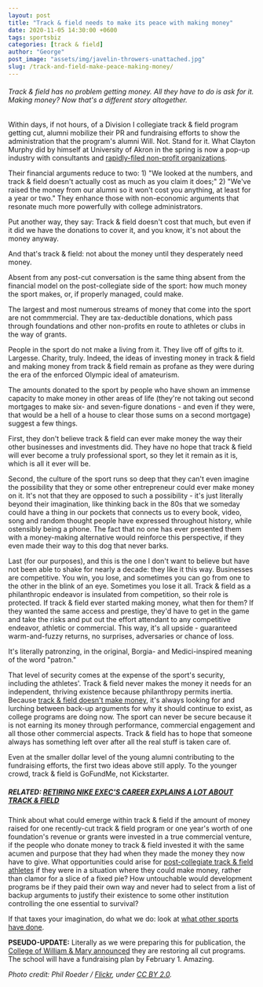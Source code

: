```yaml
---
layout: post
title: "Track & field needs to make its peace with making money"
date: 2020-11-05 14:30:00 +0600
tags: sportsbiz
categories: [track & field]
author: "George"
post_image: "assets/img/javelin-throwers-unattached.jpg"
slug: /track-and-field-make-peace-making-money/
---
```

<h6>Track & field has no problem getting money. All they have to do is ask for it. Making money? Now that's a different story altogether.</h6>

Within days, if not hours, of a Division I collegiate track & field program getting cut, alumni mobilize their PR and fundraising efforts to show the administration that the program's alumni Will. Not. Stand for it. What Clayton Murphy did by himself at University of Akron in the spring is now a pop-up industry with consultants and [rapidly-filed non-profit organizations](https://www.dailypress.com/sports/college/william-mary/vp-sp-william-and-mary-sports-reinstated-20201105-l4synbjpszg55aiobrpxf27t44-story.html).

Their financial arguments reduce to two: 1) "We looked at the numbers, and track & field doesn't actually cost as much as you claim it does;" 2) "We've raised the money from our alumni so it won't cost you anything, at least for a year or two." They enhance those with non-economic arguments that resonate much more powerfully with college administrators.

Put another way, they say: Track & field doesn't cost that much, but even if it did we have the donations to cover it, and you know, it's not about the money anyway.

And that's track & field: not about the money until they desperately need money.

Absent from any post-cut conversation is the same thing absent from the financial model on the post-collegiate side of the sport: how much money the sport makes, or, if properly managed, could make.

The largest and most numerous streams of money that come into the sport are not commmercial. They are tax-deductible donations, which pass through foundations and other non-profits en route to athletes or clubs in the way of grants. 

People in the sport do not make a living from it. They live off of gifts to it. Largesse. Charity, truly. Indeed, the ideas of investing money in track & field and making money from track & field remain as profane as they were during the era of the enforced Olympic ideal of amateurism. 

The amounts donated to the sport by people who have shown an immense capacity to make money in other areas of life (they're not taking out second mortgages to make six- and seven-figure donations - and even if they were, that would be a hell of a house to clear those sums on a second mortgage) suggest a few things. 

First, they don't believe track & field can ever make money the way their other businesses and investments did. They have no hope that track & field will ever become a truly professional sport, so they let it remain as it is, which is all it ever will be. 

Second, the culture of the sport runs so deep that they can't even imagine the possibility that they or some other entrepreneur could ever make money on it. It's not that they are opposed to such a possibility - it's just literally beyond their imagination, like thinking back in the 80s that we someday could have a thing in our pockets that connects us to every book, video, song and random thought people have expressed throughout history, while ostensibly being a phone. The fact that no one has ever presented them with a money-making alternative would reinforce this perspective, if they even made their way to this dog that never barks.

Last (for our purposes), and this is the one I don't want to believe but have not been able to shake for nearly a decade: they like it this way. Businesses are competitive. You win, you lose, and sometimes you can go from one to the other in the blink of an eye. Sometimes you lose it all. Track & field as a philanthropic endeavor is insulated from competition, so their role is protected. If track & field ever started making money, what then for them? If they wanted the same access and prestige, they'd have to get in the game and take the risks and put out the effort attendant to any competitive endeavor, athletic or commercial. This way, it's all upside - guaranteed warm-and-fuzzy returns, no surprises, adversaries or chance of loss. 

It's literally patronzing, in the original, Borgia- and Medici-inspired meaning of the word "patron."

That level of security comes at the expense of the sport's security, including the athletes'. Track & field never makes the money it needs for an independent, thriving existence because philanthropy permits inertia. Because [track & field doesn't make money](https://nalathletics.com/blog/2020/09/04/college-track-and-field-cuts-football-not-help), it's always looking for and lurching between back-up arguments for why it should continue to exist, as college programs are doing now. The sport can never be secure because it is not earning its money through performance, commercial engagement and all those other commercial aspects. Track & field has to hope that someone always has something left over after all the real stuff is taken care of. 

Even at the smaller dollar level of the young alumni contributing to the fundraising efforts, the first two ideas above still apply. To the younger crowd, track & field is GoFundMe, not Kickstarter.

##### RELATED: [RETIRING NIKE EXEC'S CAREER EXPLAINS A LOT ABOUT TRACK & FIELD](https://nalathletics.com/blog/2020/09/21/retiring-nike-exec-career-explains-track-and-field)

Think about what could emerge within track & field if the amount of money raised for one recently-cut track & field program or one year's worth of one foundation's revenue or grants were invested in a true commercial venture, if the people who donate money to track & field invested it with the same acumen and purpose that they had when they made the money they now have to give. What opportunities could arise for [post-collegiate track & field athletes](https://nalathletics.com/blog/2020/08/02/finding-professional-track-and-field-athletes) if they were in a situation where they could make money, rather than clamor for a slice of a fixed pie? How untouchable would development programs  be if they paid their own way and never had to select from a list of backup arguments to justify their existence to some other institution controlling the one essential to survival?

If that taxes your imagination, do what we do: look at [what other sports have done](https://nalathletics.com/blog/2020/08/27/lessons-long-jumpers-stockholm-golf-tennis). 

<strong>PSEUDO-UPDATE:</strong> Literally as we were preparing this for publication, the [College of William & Mary announced](https://www.dailypress.com/sports/college/william-mary/vp-sp-william-and-mary-sports-reinstated-20201105-l4synbjpszg55aiobrpxf27t44-story.html) they are restoring all cut programs. The school will have a fundraising plan by February 1. Amazing.

<em>Photo credit: Phil Roeder / [Flickr](https://flic.kr/p/2gK4FeW), under [CC BY 2.0](https://creativecommons.org/licenses/by/2.0/).</em>
